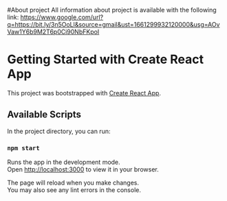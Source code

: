 #About project
All information about project is available with the following link:
https://www.google.com/url?q=https://bit.ly/3n5OoLl&source=gmail&ust=1661299932120000&usg=AOvVaw1Y6b9M2T6p0Ci90NbFKpoI


# Getting Started with Create React App

This project was bootstrapped with [Create React App](https://github.com/facebook/create-react-app).

## Available Scripts

In the project directory, you can run:

### `npm start`

Runs the app in the development mode.\
Open [http://localhost:3000](http://localhost:3000) to view it in your browser.

The page will reload when you make changes.\
You may also see any lint errors in the console.
